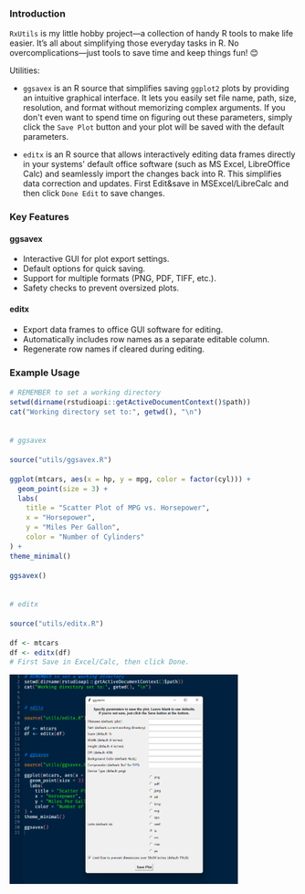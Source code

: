 ### **Introduction**

`RxUtils` is my little hobby project—a collection of handy R tools to make life easier. It’s all about simplifying those everyday tasks in R. No overcomplications—just tools to save time and keep things fun! 😊

Utilities:

- `ggsavex` is an R source that simplifies saving `ggplot2` plots by providing an intuitive graphical interface. It lets you easily set file name, path, size, resolution, and format without memorizing complex arguments. If you don't even want to spend time on figuring out these parameters, simply click the `Save Plot` button and your plot will be saved with the default parameters.

- `editx` is an R source that allows interactively editing data frames directly in your systems' default office software (such as MS Excel, LibreOffice Calc) and seamlessly import the changes back into R. This simplifies data correction and updates. First Edit&save in MSExcel/LibreCalc  and then click `Done Edit` to save changes.

### **Key Features**

#### ggsavex

- Interactive GUI for plot export settings.
- Default options for quick saving.
- Support for multiple formats (PNG, PDF, TIFF, etc.).
- Safety checks to prevent oversized plots.

#### editx
- Export data frames to office GUI software for editing.
- Automatically includes row names as a separate editable column.
- Regenerate row names if cleared during editing.

### **Example Usage**

```R
# REMEMBER to set a working directory
setwd(dirname(rstudioapi::getActiveDocumentContext()$path))
cat("Working directory set to:", getwd(), "\n")


# ggsavex

source("utils/ggsavex.R")

ggplot(mtcars, aes(x = hp, y = mpg, color = factor(cyl))) +
  geom_point(size = 3) +
  labs(
    title = "Scatter Plot of MPG vs. Horsepower",
    x = "Horsepower",
    y = "Miles Per Gallon",
    color = "Number of Cylinders"
) +
theme_minimal()

ggsavex()


# editx

source("utils/editx.R")

df <- mtcars
df <- editx(df)
# First Save in Excel/Calc, then click Done.
```

<img src="https://github.com/puff-dayo/RxUtils/blob/main/screenshots/ggsavex.png?raw=true" width="400" height="auto">

